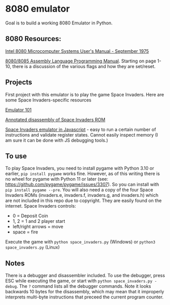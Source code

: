 # 8080 emulator

Goal is to build a working 8080 Emulator in Python.  

## 8080 Resources:

[Intel 8080 Microcomputer Systems User's Manual - September 1975](http://bitsavers.trailing-edge.com/components/intel/MCS80/98-153B_Intel_8080_Microcomputer_Systems_Users_Manual_197509.pdf)

[8080/8085 Assembly Language Programming Manual](http://bitsavers.org/components/intel/MCS80/9800301D_8080_8085_Assembly_Language_Programming_Manual_May81.pdf).  Starting on page 1-10, there is a discussion of the various flags and how they are set/reset.

## Projects

First project with this emulator is to play the game Space Invaders.  Here are some Space Invaders-specific resources

[Emulator 101](http://emulator101.com/)

[Annotated disassembly of Space Invaders ROM](https://www.computerarcheology.com/Arcade/SpaceInvaders/Code.html)

[Space Invaders emulator in Javascript](https://bluishcoder.co.nz/js8080/) - easy to run a certain number of instructions and validate register states.  Cannot easily inspect memory (I am sure it can be done with JS debugging tools.)


## To use

To play Space Invaders, you need to install pygame with Python 3.10 or earlier, ```pip install pygame``` works fine.  However, as of this writing there is no wheel for pygame with Python 11 or later (see: https://github.com/pygame/pygame/issues/3307).  So you can install with ```pip install pygame --pre```.  You will also need a copy of the four Space Invaders ROMs (invaders.e, invaders.f, invaders.g, and invaders.h) which are not included in this repo due to copyright.  They are easily found on the internet.  Space Invaders controls:

* 0 = Deposit Coin
* 1, 2 = 1 and 2 player start
* left/right arrows = move 
* space = fire

Execute the game with ```python space_invaders.py``` (Windows) or ```python3 space_invaders.py``` (Linux)

## Notes

There is a debugger and disassembler included.  To use the debugger, press ESC while executing the game, or start with ```python space_invaders.py -debug```.  The ```?``` command lists all the debugger commands.  Note it looks backwards
10 bytes for the disassembly, which may mean that it improperly interprets multi-byte instructions that preceed the current program counter.  
